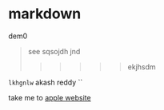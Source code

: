# markdown
dem0
> see
> sqsojdh
> jnd
>>>>>> ekjhsdm

``
lkhgnlw
``
akash reddy
``

take me to [apple website](https://www.apple.com)
